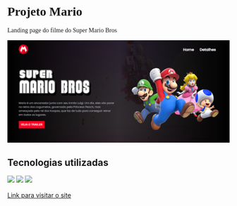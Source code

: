 <h1 style="font-family: verdana;">Projeto Mario</h1>
<p style="font-family: verdana;">Landing page do filme do Super Mario Bros</p>
<img src="src/imagens/Capture de tela.PNG" alt="imagem do site">
<h2>Tecnologias utilizadas</h2>
<div>
    <img src="https://img.shields.io/badge/HTML5-E34F26?style=for-the-badge&logo=html5&logoColor=white">
    <img src="https://img.shields.io/badge/CSS3-1572B6?style=for-the-badge&logo=css3&logoColor=white">
    <img src="https://img.shields.io/badge/JavaScript-F7DF1E?style=for-the-badge&logo=javascript&logoColor=black">
</div><br>
<a href="https://joaovitor2004.github.io/projeto-mario/">Link para visitar o site</a>
